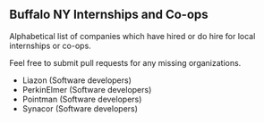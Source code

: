 ## Buffalo NY Internships and Co-ops

Alphabetical list of companies which have hired or do hire for local internships or co-ops.

Feel free to submit pull requests for any missing organizations.

 - Liazon (Software developers)
 - PerkinElmer (Software developers)
 - Pointman (Software developers)
 - Synacor (Software developers)
